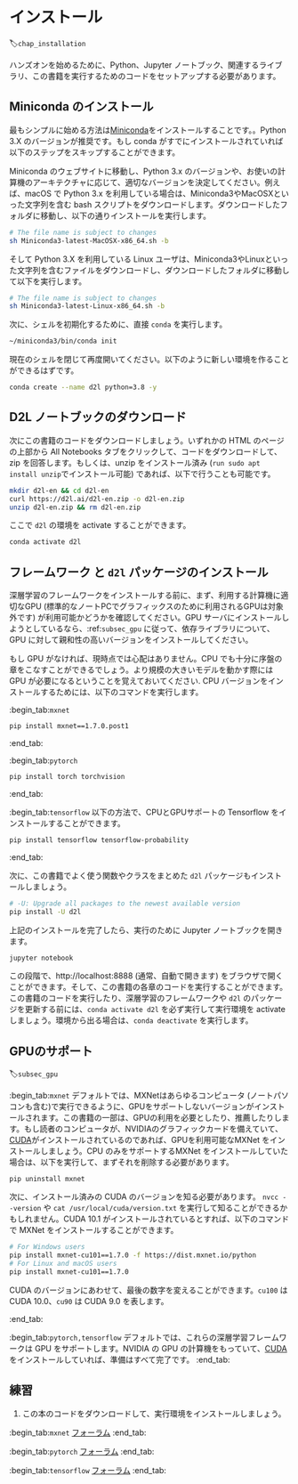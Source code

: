 # インストール
:label:`chap_installation`

ハンズオンを始めるために、Python、Jupyter ノートブック、関連するライブラリ、この書籍を実行するためのコードをセットアップする必要があります。


## Miniconda のインストール

最もシンプルに始める方法は[Miniconda](https://conda.io/en/latest/miniconda.html)をインストールすることです。。Python 3.X のバージョンが推奨です。もし conda がすでにインストールされていれば以下のステップをスキップすることができます。


Miniconda のウェブサイトに移動し、Python 3.x のバージョンや、お使いの計算機のアーキテクチャに応じて、適切なバージョンを決定してください。例えば、macOS で Python 3.x を利用している場合は、Miniconda3やMacOSXといった文字列を含む bash スクリプトをダウンロードします。ダウンロードしたフォルダに移動し、以下の通りインストールを実行します。

```bash
# The file name is subject to changes
sh Miniconda3-latest-MacOSX-x86_64.sh -b
```

そして Python 3.X を利用している Linux ユーザは、Miniconda3やLinuxといった文字列を含むファイルをダウンロードし、ダウンロードしたフォルダに移動して以下を実行します。

```bash
# The file name is subject to changes
sh Miniconda3-latest-Linux-x86_64.sh -b
```

次に、シェルを初期化するために、直接 `conda` を実行します。

```bash
~/miniconda3/bin/conda init
```

現在のシェルを閉じて再度開いてください。以下のように新しい環境を作ることができるはずです。

```bash
conda create --name d2l python=3.8 -y
```

## D2L ノートブックのダウンロード

次にこの書籍のコードをダウンロードしましょう。いずれかの HTML のページの上部から All Notebooks タブをクリックして、コードをダウンロードして、zip を回答します。もしくは、unzip をインストール済み (`run sudo apt install unzip`でインストール可能) であれば、以下で行うことも可能です。

```bash
mkdir d2l-en && cd d2l-en
curl https://d2l.ai/d2l-en.zip -o d2l-en.zip
unzip d2l-en.zip && rm d2l-en.zip
```

ここで `d2l` の環境を activate することができます。

```bash
conda activate d2l
```

## フレームワーク と `d2l` パッケージのインストール

深層学習のフレームワークをインストールする前に、まず、利用する計算機に適切なGPU (標準的なノートPCでグラフィックスのために利用されるGPUは対象外です) が利用可能かどうかを確認してください。GPU サーバにインストールしようとしているなら、:ref:`subsec_gpu` に従って、依存ライブラリについて、GPU に対して親和性の高いバージョンをインストールしてください。

もし GPU がなければ、現時点では心配はありません。CPU でも十分に序盤の章をこなすことができるでしょう。より規模の大きいモデルを動かす際には GPU が必要になるということを覚えておいてください.
CPU バージョンをインストールするためには、以下のコマンドを実行します。



:begin_tab:`mxnet`

```bash
pip install mxnet==1.7.0.post1
```


:end_tab:


:begin_tab:`pytorch`

```bash
pip install torch torchvision
```


:end_tab:

:begin_tab:`tensorflow`
以下の方法で、CPUとGPUサポートの Tensorflow をインストールすることができます。

```bash
pip install tensorflow tensorflow-probability
```


:end_tab:

次に、この書籍でよく使う関数やクラスをまとめた `d2l` パッケージもインストールしましょう。

```bash
# -U: Upgrade all packages to the newest available version
pip install -U d2l
```

上記のインストールを完了したら、実行のために Jupyter ノートブックを開きます。

```bash
jupyter notebook
```

この段階で、http://localhost:8888 (通常、自動で開きます) をブラウザで開くことができます。そして、この書籍の各章のコードを実行することができます。この書籍のコードを実行したり、深層学習のフレームワークや `d2l` のパッケージを更新する前には、`conda activate d2l` を必ず実行して実行環境を activate しましょう。環境から出る場合は、`conda deactivate` を実行します。



## GPUのサポート
:label:`subsec_gpu`

:begin_tab:`mxnet`
デフォルトでは、MXNetはあらゆるコンピュータ (ノートパソコンも含む)で実行できるように、GPUをサポートしないバージョンがインストールされます。この書籍の一部は、GPUの利用を必要としたり、推薦したりします。もし読者のコンピュータが、NVIDIAのグラフィックカードを備えていて、[CUDA](https://developer.nvidia.com/cuda-downloads)がインストールされているのであれば、GPUを利用可能なMXNet をインストールしましょう。CPU のみをサポートするMXNet をインストールしていた場合は、以下を実行して、まずそれを削除する必要があります。

```
pip uninstall mxnet
```

次に、インストール済みの CUDA のバージョンを知る必要があります。
 `nvcc --version` や `cat /usr/local/cuda/version.txt` を実行して知ることができるかもしれません。CUDA 10.1 がインストールされているとすれば、以下のコマンドで MXNet をインストールすることができます。

```bash
# For Windows users
pip install mxnet-cu101==1.7.0 -f https://dist.mxnet.io/python
# For Linux and macOS users
pip install mxnet-cu101==1.7.0
```

CUDA のバージョンにあわせて、最後の数字を変えることができます。`cu100` は
CUDA 10.0、`cu90` は CUDA 9.0 を表します。

:end_tab:

:begin_tab:`pytorch,tensorflow`
デフォルトでは、これらの深層学習フレームワークは GPU をサポートします。NVIDIA の GPU の計算機をもっていて、[CUDA](https://developer.nvidia.com/cuda-downloads) をインストールしていれば、準備はすべて完了です。
:end_tab:


## 練習

1. この本のコードをダウンロードして、実行環境をインストールしましょう。

:begin_tab:`mxnet`
[フォーラム](https://discuss.d2l.ai/t/23)
:end_tab:

:begin_tab:`pytorch`
[フォーラム](https://discuss.d2l.ai/t/24)
:end_tab:

:begin_tab:`tensorflow`
[フォーラム](https://discuss.d2l.ai/t/436)
:end_tab:
